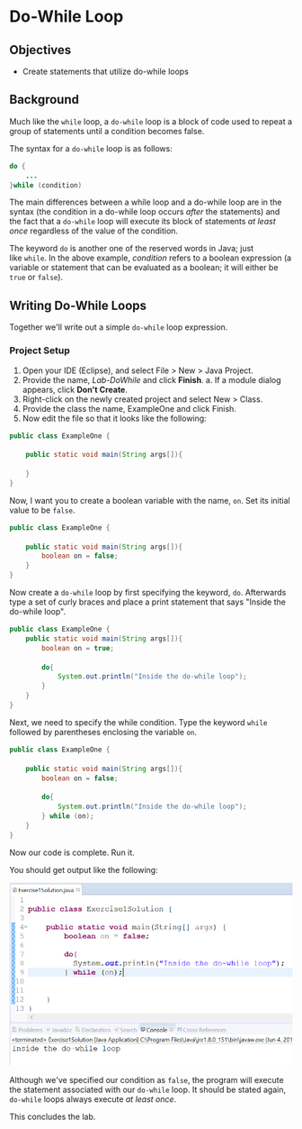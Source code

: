 # Do-While Loop

## Objectives

* Create statements that utilize do-while loops

## Background

Much like the `while` loop, a `do-while` loop is a block of code used to repeat a group of statements until a condition becomes false.

The syntax for a `do-while` loop is as follows:

```java
do {
    ...
}while (condition)
```

The main differences between a while loop and a do-while loop are in the syntax (the condition in a do-while loop occurs _after_ the statements) and the fact that a `do-while` loop will execute its block of statements _at least once_ regardless of the value of the condition. 

The keyword `do` is another one of the reserved words in Java; just like `while`. In the above example, _condition_ refers to a boolean expression (a variable or statement that can be evaluated as a boolean; it will either be `true` or `false`).

## Writing Do-While Loops

Together we'll write out a simple `do-while` loop expression. 

### Project Setup

1. Open your IDE (Eclipse), and select File > New > Java Project.
2. Provide the name, _Lab-DoWhile_ and click **Finish**.
   a. If a module dialog appears, click **Don't Create**. 
3. Right-click on the newly created project and select New > Class.
4. Provide the class the name, ExampleOne and click Finish. 
5. Now edit the file so that it looks like the following:

```java
public class ExampleOne {

	public static void main(String args[]){
    
	}
}
```

Now, I want you to create a boolean variable with the name, `on`. Set its initial value to be `false`.

```java
public class ExampleOne {

    public static void main(String args[]){
    	boolean on = false;
    }
}
```

Now create a `do-while` loop by first specifying the keyword, `do`. Afterwards type a set of curly braces and place a print statement that says "Inside the do-while loop".

```java
public class ExampleOne {
	public static void main(String args[]){
		boolean on = true;
        
        do{
        	System.out.println("Inside the do-while loop");
        }
    }
}
```

Next, we need to specify the while condition. Type the keyword `while` followed by parentheses enclosing the variable `on`.

```java
public class ExampleOne {

    public static void main(String args[]){
    	boolean on = false;
    	
    	do{
    		System.out.println("Inside the do-while loop");
    	} while (on);
	}
}
```

Now our code is complete. Run it.

You should get output like the following:

![](images/image-1.png)

Although we've specified our condition as `false`, the program will execute the statement associated with our `do-while` loop. It should be stated again, `do-while` loops always execute _at least once_.

This concludes the lab. 